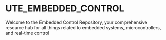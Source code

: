 # UTE_EMBEDDED_CONTROL
Welcome to the Embedded Control Repository, your comprehensive resource hub for all things related to embedded systems, microcontrollers, and real-time control
